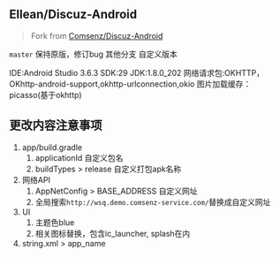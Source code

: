 ## Ellean/Discuz-Android
> Fork from [Comsenz/Discuz-Android](https://github.com/Comsenz/Discuz-Android)

`master` 保持原版，修订bug
其他分支  自定义版本

IDE:Android Studio 3.6.3
SDK:29
JDK:1.8.0_202
网络请求包:OKHTTP，OKhttp-android-support,okhttp-urlconnection,okio
图片加载缓存：picasso(基于okhttp)


## 更改内容注意事项
1. app/build.gradle
    1. applicationId 自定义包名
    2. buildTypes > release 自定义打包apk名称
3. 网络API
    1. AppNetConfig > BASE_ADDRESS 自定义网址
    2. 全局搜索`http://wsq.demo.comsenz-service.com/`替换成自定义网址
3. UI
    1. 主题色blue
    2. 相关图标替换，包含ic_launcher, splash在内
4. string.xml > app_name
